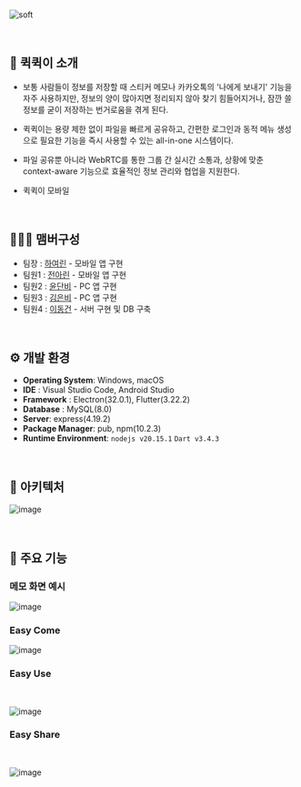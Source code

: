 <br>

![soft](https://capsule-render.vercel.app/api?type=egg&height=197&color=gradient&text=Quick%20Quick&section=header&reversal=true)

<br> 

## 🚩 퀵퀵이 소개
- 보통 사람들이 정보를 저장할 때 스티커 메모나 카카오톡의 '나에게 보내기' 기능을 자주 사용하지만, 정보의 양이 많아지면 정리되지 않아 찾기 힘들어지거나, 잠깐 쓸 정보를 굳이 저장하는 번거로움을 겪게 된다.
  
- 퀵퀵이는 용량 제한 없이 파일을 빠르게 공유하고, 간편한 로그인과 동적 메뉴 생성으로 필요한 기능을 즉시 사용할 수 있는 all-in-one 시스템이다.
  
- 파일 공유뿐 아니라 WebRTC를 통한 그룹 간 실시간 소통과, 상황에 맞춘 context-aware 기능으로 효율적인 정보 관리와 협업을 지원한다.

- <a href="https://github.com/HwangCheese/QuickQuick-mobile" style="text-decoration: none;">퀵퀵이 모바일</a>
<br>

## 🧑‍🤝‍🧑 맴버구성
 - 팀장 : [하여린](https://github.com/niroey) - 모바일 앱 구현
 - 팀원1 : [전아린](https://github.com/flsrinn) - 모바일 앱 구현
 - 팀원2 : [윤단비](https://github.com/yoondanbi) - PC 앱 구현
 - 팀원3 : [김은비](https://github.com/ssilverrain) - PC 앱 구현
 - 팀원4 : [이동건](https://github.com/mvg01) - 서버 구현 및 DB 구축
<br>

 ## ⚙️ 개발 환경
- **Operating System**: Windows, macOS
- **IDE** : Visual Studio Code, Android Studio
- **Framework** : Electron(32.0.1), Flutter(3.22.2)
- **Database** : MySQL(8.0)
- **Server**: express(4.19.2)
- **Package Manager**: pub, npm(10.2.3)
- **Runtime Environment**: `nodejs v20.15.1` `Dart v3.4.3`
<br>

## 🔧 아키텍처
![image](https://github.com/user-attachments/assets/84874df0-6ed7-47a6-ab71-46cdd73fe811)

<br>

## 💝 주요 기능
### 메모 화면 예시
![image](https://github.com/user-attachments/assets/36a6df82-c998-42f2-8b1a-a3f855283400)

### Easy Come

![image](https://github.com/user-attachments/assets/2a6b8d1e-38d2-4e92-a7ea-652cd8b6e95c)
### Easy Use
<br>

![image](https://github.com/user-attachments/assets/f51029db-c60f-473f-aca7-30aa58dd3b80)
### Easy Share
<br>

![image](https://github.com/user-attachments/assets/c9f6041a-b4a4-4a19-87ec-ef63d6f25a3c)

<br>

[은비]://okkkkkkkay
[여린]: //gooooooooooo
[단비]: //ok
[아린]: //ㅇㅋ